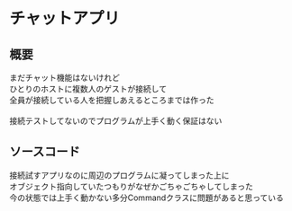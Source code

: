 # チャットアプリ
## 概要
まだチャット機能はないけれど<br>
ひとりのホストに複数人のゲストが接続して<br>
全員が接続している人を把握しあえるところまでは作った<br>
<br>
接続テストしてないのでプログラムが上手く動く保証はない<br>
## ソースコード
接続試すアプリなのに周辺のプログラムに凝ってしまった上に<br>
オブジェクト指向していたつもりがなぜかごちゃごちゃしてしまった<br>
今の状態では上手く動かない多分Commandクラスに問題があると思っている
